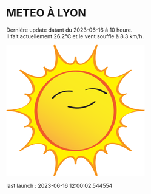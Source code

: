 # METEO À LYON

Dernière update datant du 2023-06-16 à 10 heure.  
Il fait actuellement 26.2°C et le vent souffle à 8.3 km/h.      

![](./.github/sun.png)

last launch : 2023-06-16 12:00:02.544554

